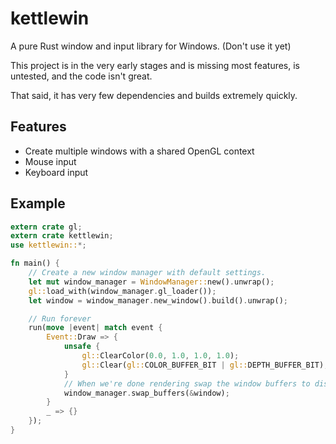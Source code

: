 # kettlewin
A pure Rust window and input library for Windows. (Don't use it yet) 

This project is in the very early stages and is missing most features, is untested, and the code isn't great.

That said, it has very few dependencies and builds extremely quickly. 

## Features
* Create multiple windows with a shared OpenGL context
* Mouse input
* Keyboard input

## Example
```rust
extern crate gl;
extern crate kettlewin;
use kettlewin::*;

fn main() {
    // Create a new window manager with default settings.
    let mut window_manager = WindowManager::new().unwrap();
    gl::load_with(window_manager.gl_loader());
    let window = window_manager.new_window().build().unwrap();

    // Run forever
    run(move |event| match event {
        Event::Draw => {
            unsafe {
                gl::ClearColor(0.0, 1.0, 1.0, 1.0);
                gl::Clear(gl::COLOR_BUFFER_BIT | gl::DEPTH_BUFFER_BIT);
            }
            // When we're done rendering swap the window buffers to display to the screen.
            window_manager.swap_buffers(&window);
        }
        _ => {}
    });
}

```
